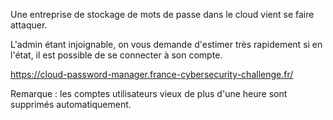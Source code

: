 Une entreprise de stockage de mots de passe dans le cloud vient se faire attaquer.

L'admin étant injoignable, on vous demande d'estimer très rapidement si en l'état, il est possible de se connecter à son compte.

https://cloud-password-manager.france-cybersecurity-challenge.fr/

Remarque : les comptes utilisateurs vieux de plus d'une heure sont supprimés automatiquement.

